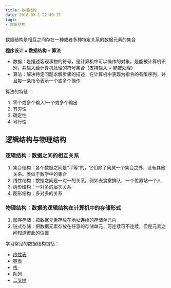 ```yaml
---
title: 数据结构
date: 2018-03-1 22:49:15
tags:
- 数据结构
---
```


数据结构是相互之间存在一种或者多种特定关系的数据元素的集合

**程序设计 = 数据结构 + 算法**

<!-- more -->

- 数据：是描述客观事物的符号，是计算机中可以操作的对象，是能被计算机识别，并输入给计算机处理的符号集合（支持输入 + 能被处理）
- 算法：解决特定问题求解步骤的描述，在计算机中表现为指令的有限序列，并且每一条指令表示一个或多个操作

算法的特征：
1. 零个或多个输入/一个或多个输出
2. 有穷性
3. 确定性
4. 可行性

## 逻辑结构与物理结构
### 逻辑结构：数据之间的相互关系
1. 集合结构：各个数据之间是“平等”的，它们除了同属一个集合之外，没有其他关系。类似于数学中的集合
2. 线性结构：数据之间是一对一的关系。例如去食堂排队，一个位置站一个人
3. 树形结构：一对多的层次关系
4. 图形结构：多对多的关系

### 物理结构：**数据的逻辑结构在计算机中的存储形式**
1. 顺序存储：把数据元素存放在地址连续的存储单元内
2. 链式存储：把数据元素存放在任意的存储单元，可连续可不连续，但是元素之间知道彼此的位置

学习常见的数据结构包括：
- [线性表](https://xpengv.github.io/2018/03/02/线性表/)
- [链表](https://xpengv.github.io/2018/03/02/链表/)
- [栈](https://xpengv.github.io/2018/03/02/栈与队列/)
- [队列](https://xpengv.github.io/2018/03/02/栈与队列/)
- [二叉树](https://xpengv.github.io/2018/03/02/二叉树/)
